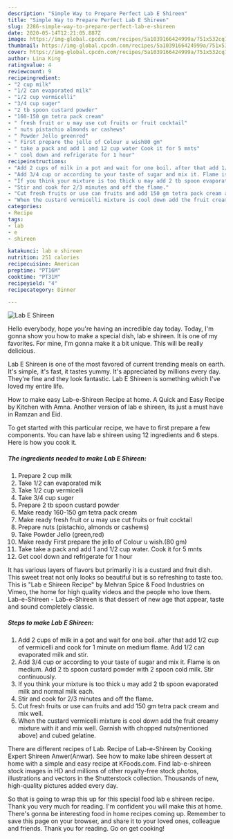 ```yaml
---
description: "Simple Way to Prepare Perfect Lab E Shireen"
title: "Simple Way to Prepare Perfect Lab E Shireen"
slug: 2286-simple-way-to-prepare-perfect-lab-e-shireen
date: 2020-05-14T12:21:05.887Z
image: https://img-global.cpcdn.com/recipes/5a1039166424999a/751x532cq70/lab-e-shireen-recipe-main-photo.jpg
thumbnail: https://img-global.cpcdn.com/recipes/5a1039166424999a/751x532cq70/lab-e-shireen-recipe-main-photo.jpg
cover: https://img-global.cpcdn.com/recipes/5a1039166424999a/751x532cq70/lab-e-shireen-recipe-main-photo.jpg
author: Lina King
ratingvalue: 4
reviewcount: 9
recipeingredient:
- "2 cup milk"
- "1/2 can evaporated milk"
- "1/2 cup vermicelli"
- "3/4 cup suger"
- "2 tb spoon custard powder"
- "160-150 gm tetra pack cream"
- " fresh fruit or u may use cut fruits or fruit cocktail"
- " nuts pistachio almonds or cashews"
- " Powder Jello greenred"
- " First prepare the jello of Colour u wish80 gm"
- " take a pack and add 1 and 12 cup water Cook it for 5 mnts"
- " cool down and refrigerate for 1 hour"
recipeinstructions:
- "Add 2 cups of milk in a pot and wait for one boil. after that add 1/2 cup of vermicelli and cook for 1 minute on medium flame. Add 1/2 can evaporated milk and stir."
- "Add 3/4 cup or according to your taste of sugar and mix it. Flame is on medium. Add 2 tb spoon custard powder with 2 spoon cold milk. Stir continuously."
- "If you think your mixture is too thick u may add 2 tb spoon evaporated milk and normal milk each."
- "Stir and cook for 2/3 minutes and off the flame."
- "Cut fresh fruits or use can fruits and add 150 gm tetra pack cream and mix well."
- "When the custard vermicelli mixture is cool down add the fruit creamy mixture with it and mix well. Garnish with chopped nuts(mentioned above) and cubed gelatine."
categories:
- Recipe
tags:
- lab
- e
- shireen

katakunci: lab e shireen 
nutrition: 251 calories
recipecuisine: American
preptime: "PT16M"
cooktime: "PT31M"
recipeyield: "4"
recipecategory: Dinner

---
```



![Lab E Shireen](https://img-global.cpcdn.com/recipes/5a1039166424999a/751x532cq70/lab-e-shireen-recipe-main-photo.jpg)

Hello everybody, hope you're having an incredible day today. Today, I'm gonna show you how to make a special dish, lab e shireen. It is one of my favorites. For mine, I'm gonna make it a bit unique. This will be really delicious.

Lab E Shireen is one of the most favored of current trending meals on earth. It's simple, it's fast, it tastes yummy. It's appreciated by millions every day. They're fine and they look fantastic. Lab E Shireen is something which I've loved my entire life.

How to make easy Lab-e-Shireen Recipe at home. A Quick and Easy Recipe by Kitchen with Amna. Another version of lab e shireen, its just a must have in Ramzan and Eid.


To get started with this particular recipe, we have to first prepare a few components. You can have lab e shireen using 12 ingredients and 6 steps. Here is how you cook it.

<!--inarticleads1-->

##### The ingredients needed to make Lab E Shireen:

1. Prepare 2 cup milk
1. Take 1/2 can evaporated milk
1. Take 1/2 cup vermicelli
1. Take 3/4 cup suger
1. Prepare 2 tb spoon custard powder
1. Make ready 160-150 gm tetra pack cream
1. Make ready  fresh fruit or u may use cut fruits or fruit cocktail
1. Prepare  nuts (pistachio, almonds or cashews)
1. Take  Powder Jello (green,red)
1. Make ready  First prepare the jello of Colour u wish.(80 gm)
1. Take  take a pack and add 1 and 1/2 cup water. Cook it for 5 mnts
1. Get  cool down and refrigerate for 1 hour


It has various layers of flavors but primarily it is a custard and fruit dish. This sweet treat not only looks so beautiful but is so refreshing to taste too. This is &#34;Lab e Shireen Recipe&#34; by Mehran Spice &amp; Food Industries on Vimeo, the home for high quality videos and the people who love them. Lab-e-Shireen - Lab-e-Shireen is that dessert of new age that appear, taste and sound completely classic. 

<!--inarticleads2-->

##### Steps to make Lab E Shireen:

1. Add 2 cups of milk in a pot and wait for one boil. after that add 1/2 cup of vermicelli and cook for 1 minute on medium flame. Add 1/2 can evaporated milk and stir.
1. Add 3/4 cup or according to your taste of sugar and mix it. Flame is on medium. Add 2 tb spoon custard powder with 2 spoon cold milk. Stir continuously.
1. If you think your mixture is too thick u may add 2 tb spoon evaporated milk and normal milk each.
1. Stir and cook for 2/3 minutes and off the flame.
1. Cut fresh fruits or use can fruits and add 150 gm tetra pack cream and mix well.
1. When the custard vermicelli mixture is cool down add the fruit creamy mixture with it and mix well. Garnish with chopped nuts(mentioned above) and cubed gelatine.


There are different recipes of Lab. Recipe of Lab-e-Shireen by Cooking Expert Shireen Anwer(Anwar). See how to make labe shireen dessert at home with a simple and easy recipe at KFoods.com. Find lab-e-shireen stock images in HD and millions of other royalty-free stock photos, illustrations and vectors in the Shutterstock collection. Thousands of new, high-quality pictures added every day. 

So that is going to wrap this up for this special food lab e shireen recipe. Thank you very much for reading. I'm confident you will make this at home. There's gonna be interesting food in home recipes coming up. Remember to save this page on your browser, and share it to your loved ones, colleague and friends. Thank you for reading. Go on get cooking!
